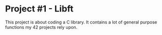 # Project #1 - Libft

This project is about coding a C library.
It contains a lot of general purpose functions my 42 projects rely upon.
